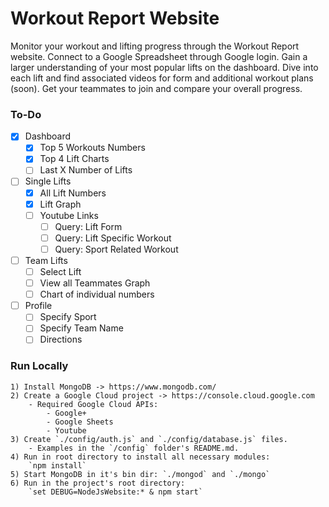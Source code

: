 # Workout Report Website

Monitor your workout and lifting progress through the Workout Report website. Connect to a Google Spreadsheet through Google login. Gain a larger understanding of your most popular lifts on the dashboard. Dive into each lift and find associated videos for form and additional workout plans (soon). Get your teammates to join and compare your overall progress.

### To-Do
- [x] Dashboard
    - [x] Top 5 Workouts Numbers
    - [x] Top 4 Lift Charts
    - [ ] Last X Number of Lifts
- [ ] Single Lifts
    - [x] All Lift Numbers
    - [x] Lift Graph
    - [ ] Youtube Links
        - [ ] Query: Lift Form
        - [ ] Query: Lift Specific Workout
        - [ ] Query: Sport Related Workout
- [ ] Team Lifts
    - [ ] Select Lift
    - [ ] View all Teammates Graph
    - [ ] Chart of individual numbers
- [ ] Profile
    - [ ] Specify Sport
    - [ ] Specify Team Name
    - [ ] Directions

### Run Locally
	1) Install MongoDB -> https://www.mongodb.com/
	2) Create a Google Cloud project -> https://console.cloud.google.com
	    - Required Google Cloud APIs:
	        - Google+
	        - Google Sheets
	        - Youtube
	3) Create `./config/auth.js` and `./config/database.js` files.
	    - Examples in the `/config` folder's README.md.
	4) Run in root directory to install all necessary modules:
	    `npm install`
	5) Start MongoDB in it's bin dir: `./mongod` and `./mongo`
	6) Run in the project's root directory:
	    `set DEBUG=NodeJsWebsite:* & npm start`
